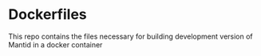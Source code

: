 # Dockerfiles

This repo contains the files necessary for building development version of Mantid in a docker container
